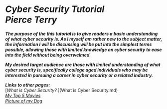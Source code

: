 # ***Cyber Security Tutorial <br> **_Pierce Terry_*****

 **_<p>The purpose of the this tutorial is to give readers a basic understanding of what cyber security is. As I myself am rather new to the subject matter, the information I will be discussing will be put into the simplest terms possible, allowing those with limited knowledge on cyber security to ease into the field without being overwelmed.</div></p>_** 
**_<p>My desired target audience are those with limited understanding of what cyber security is, specifically college aged individuals who may be interested in pursuing a career in cyber security or a related industry.</p>_**

**_Links to other pages:_**
<br>
[<em>What is Cyber Security? </em>](What is Cyber Security.md)\
[<em>My Top 5 Movies </em>](List.md)\
[<em>Picture of my Dog</em>](Picture.md)
